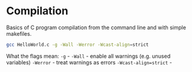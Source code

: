# Compilation

Basics of C program compilation from the command line and with simple makefiles.

```bash
gcc HelloWorld.c -g -Wall -Werror -Wcast-align=strict
```

What the flags mean:
`-g` - 
`-Wall` - enable all warnings (e.g. unused variables)
`-Werror` - treat warnings as errors
`-Wcast-align=strict` - 
